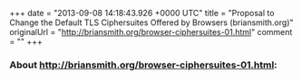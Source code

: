 +++
date = "2013-09-08 14:18:43.926 +0000 UTC"
title = "Proposal to Change the Default TLS Ciphersuites Offered by Browsers (briansmith.org)"
originalUrl = "http://briansmith.org/browser-ciphersuites-01.html"
comment = ""
+++

### About http://briansmith.org/browser-ciphersuites-01.html:


